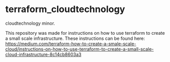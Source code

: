 # terraform_cloudtechnology
cloudtechnology minor.

This repository was made for instructions on how to use terraform to create a small scale infrastructure. These instructions can be found here: https://medium.com/terraform-how-to-create-a-smale-scale-cloud/instructions-on-how-to-use-terraform-to-create-a-small-scale-cloud-infrastructure-8c14cb8603a3
